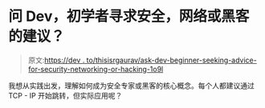 # 问 Dev，初学者寻求安全，网络或黑客的建议？

> 原文:[https://dev . to/thisisrgaurav/ask-dev-beginner-seeking-advice-for-security-networking-or-hacking-1o9l](https://dev.to/thisisrgaurav/ask-dev-beginner-seeking-advice-for-security-networking-or-hacking-1o9l)

我想从实践出发，理解如何成为安全专家或黑客的核心概念。每个人都建议通过 TCP - IP 开始跳转，但实际应用呢？